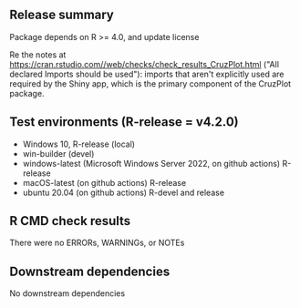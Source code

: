 ## Release summary
Package depends on R >= 4.0, and update license

Re the notes at https://cran.rstudio.com//web/checks/check_results_CruzPlot.html ("All declared Imports should be used"): imports that aren't explicitly used are required by the Shiny app, which is the primary component of the CruzPlot package.

## Test environments (R-release = v4.2.0)
* Windows 10, R-release (local)
* win-builder (devel)
* windows-latest (Microsoft Windows Server 2022, on github actions) R-release
* macOS-latest (on github actions) R-release
* ubuntu 20.04 (on github actions) R-devel and release

## R CMD check results
There were no ERRORs, WARNINGs, or NOTEs

## Downstream dependencies
No downstream dependencies
